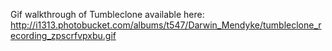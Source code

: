 Gif walkthrough of Tumbleclone available here:
http://i1313.photobucket.com/albums/t547/Darwin_Mendyke/tumbleclone_recording_zpscrfvpxbu.gif
